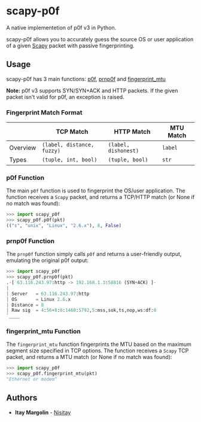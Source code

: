 # scapy-p0f
A native implementetion of p0f v3 in Python.

scapy-p0f allows you to accurately guess the source OS or user application of a given [Scapy](https://github.com/secdev/scapy) packet with passive fingerprinting.

## Usage
scapy-p0f has 3 main functions: [p0f](#p0f-function), [prnp0f](#prnp0f-function) and [fingerprint_mtu](#fingerprint_mtu-function)

**Note:**
p0f v3 supports SYN/SYN+ACK and HTTP packets. If the given packet isn't valid for p0f, an exception is raised.

### Fingerprint Match Format

|          | TCP Match                  |  HTTP Match          | MTU Match |
|--------- | -------------------------- | -------------------- | --------- |
| Overview | `(label, distance, fuzzy)` | `(label, dishonest)` | `label`   |
| Types    | `(tuple, int, bool)`       | `(tuple, bool)`      | `str`     |


### p0f Function
The main `p0f` function is used to fingerprint the OS/user application.
The function receives a `Scapy` packet, and returns a TCP/HTTP match (or None if no match was found):
```python
>>> import scapy_p0f
>>> scapy_p0f.p0f(pkt)
(("s", "unix", "Linux", "2.6.x"), 8, False)
```

### prnp0f Function
The `prnp0f` function simply calls `p0f` and returns a user-friendly output, emulating the original p0f output:
```python
>>> import scapy_p0f
>>> scapy_p0f.prnp0f(pkt)
.-[ 63.116.243.97:http -> 192.168.1.3:58816 (SYN+ACK) ]-
|
| Server   = 63.116.243.97:http
| OS       = Linux 2.6.x
| Distance = 8
| Raw sig  = 4:56+8:0:1460:5792,5:mss,sok,ts,nop,ws:df:0
`____
```
### fingerprint_mtu Function
The `fingerprint_mtu` function fingerprints the MTU based on the maximum segment size specified in TCP options.
The function receives a `Scapy` TCP packet, and returns a MTU match (or None if no match was found):
```python
>>> import scapy_p0f
>>> scapy_p0f.fingerprint_mtu(pkt)
"Ethernet or modem"
```



## Authors
- **Itay Margolin** - [Nisitay](https://github.com/Nisitay)